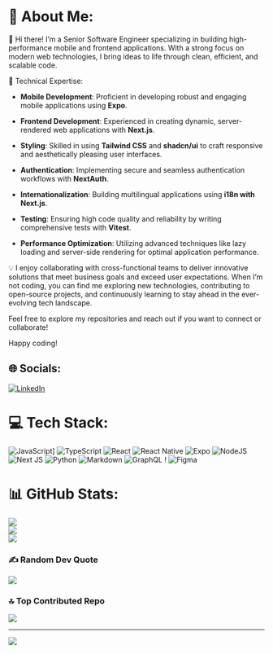 # 💫 About Me:
👋 Hi there! I’m a Senior Software Engineer specializing in building high-performance mobile and frontend applications. With a strong focus on modern web technologies, I bring ideas to life through clean, efficient, and scalable code.

🔧 Technical Expertise:

-	**Mobile Development**: Proficient in developing robust and engaging mobile applications using **Expo**.

-	**Frontend Development**: Experienced in creating dynamic, server-rendered web applications with **Next.js**.

-	**Styling**: Skilled in using **Tailwind CSS** and **shadcn/ui** to craft responsive and aesthetically pleasing user interfaces.

-	**Authentication**: Implementing secure and seamless authentication workflows with **NextAuth**.

-	**Internationalization**: Building multilingual applications using **i18n with Next.js**.

-	**Testing**: Ensuring high code quality and reliability by writing comprehensive tests with **Vitest**.

-	**Performance Optimization**: Utilizing advanced techniques like lazy loading and server-side rendering for optimal application performance.

💡 I enjoy collaborating with cross-functional teams to deliver innovative solutions that meet business goals and exceed user expectations. When I’m not coding, you can find me exploring new technologies, contributing to open-source projects, and continuously learning to stay ahead in the ever-evolving tech landscape.

Feel free to explore my repositories and reach out if you want to connect or collaborate!

Happy coding!


## 🌐 Socials:
[![LinkedIn](https://img.shields.io/badge/LinkedIn-%230077B5.svg?logo=linkedin&logoColor=white)](https://linkedin.com/in/thormengkheang) 

# 💻 Tech Stack:
![JavaScript](https://img.shields.io/badge/JavaScript-F7DF1E?logo=javascript&logoColor=000)] ![TypeScript](https://img.shields.io/badge/typescript-%23007ACC.svg?style=flat&logo=typescript&logoColor=white) ![React](https://img.shields.io/badge/react-%2320232a.svg?style=flat&logo=react&logoColor=%2361DAFB) ![React Native](https://img.shields.io/badge/react_native-%2320232a.svg?style=flat&logo=react&logoColor=%2361DAFB) ![Expo](https://img.shields.io/badge/expo-1C1E24?style=flat&logo=expo&logoColor=#D04A37) ![NodeJS](https://img.shields.io/badge/node.js-6DA55F?style=flat&logo=node.js&logoColor=white) ![Next JS](https://img.shields.io/badge/Next-black?style=flat&logo=next.js&logoColor=white) ![Python](https://img.shields.io/badge/python-3670A0?style=flat&logo=python&logoColor=ffdd54) ![Markdown](https://img.shields.io/badge/markdown-%23000000.svg?style=flat&logo=markdown&logoColor=white) ![GraphQL](https://img.shields.io/badge/-GraphQL-E10098?style=flat&logo=graphql&logoColor=white) ! ![Figma](https://img.shields.io/badge/figma-%23F24E1E.svg?style=flat&logo=figma&logoColor=white)
# 📊 GitHub Stats:
![](https://github-readme-stats.vercel.app/api?username=thormengkheang&theme=dark&hide_border=false&include_all_commits=true&count_private=true)<br/>
![](https://github-readme-streak-stats.herokuapp.com/?user=thormengkheang&theme=dark&hide_border=false)<br/>
![](https://github-readme-stats.vercel.app/api/top-langs/?username=thormengkheang&theme=dark&hide_border=false&include_all_commits=true&count_private=true&layout=compact)

### ✍️ Random Dev Quote
![](https://quotes-github-readme.vercel.app/api?type=horizontal&theme=radical)

### 🔝 Top Contributed Repo
![](https://github-contributor-stats.vercel.app/api?username=thormengkheang&limit=5&theme=nord&combine_all_yearly_contributions=true)


---
[![](https://visitcount.itsvg.in/api?id=thormengkheang&icon=5&color=6)](https://visitcount.itsvg.in)

<!-- Proudly created with GPRM ( https://gprm.itsvg.in ) -->
